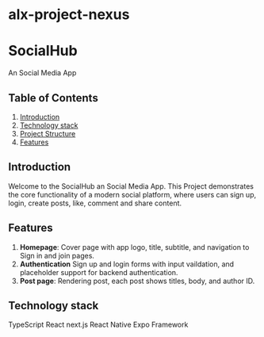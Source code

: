 # alx-project-nexus

# SocialHub
An Social Media App

## Table of Contents
1. [Introduction](#introduction)
2. [Technology stack](#technology-stack)
3. [Project Structure]()
4. [Features](#features)

## Introduction
Welcome to the SocialHub an Social Media App. This Project demonstrates the core functionality of a modern social platform, where users can sign up, login, create posts, like, comment and share content.

## Features
1. **Homepage**: Cover page with app logo, title, subtitle, and navigation to Sign in and join pages.
2. **Authentication** Sign up and login forms with input vaildation, and placeholder support for backend authentication.
3. **Post page**: Rendering post, each post shows titles, body, and author ID.

## Technology stack
TypeScript
React next.js
React Native
Expo Framework